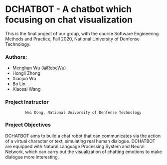 # DCHATBOT - A chatbot which focusing on chat visualization
This is the final project of our group, with the course Software Engineering Methods and Practice, Fall 2020, National University of Denfense Technology.
### Authors:
* Menghan Wu  ([@RebeWu](https://github.com/RebeWu))
* Hongli Zhong
* Xiaojun Wu
* Bo Lin
* Xiaosai Wang
### Project Instructor
             Wei Dong, National University of Denfense Technology
### Project Objectives
DCHATBOT aims to build a chat robot that can communicates via the action of a virtual character or text, simulating real human dialogue. DCHATBOT are equipped with Natural Language Processing System and Neural Network, which can carry out the visualization of chatting emotions to make dialogue more interesting.
